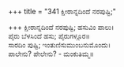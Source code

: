 +++
title = "341 ಕ್ಷೀರಾನ್ನದಿಂದೆ ನರಪುಷ್ಟಿ;"

+++
ಕ್ಷೀರಾನ್ನದಿಂದೆ ನರಪುಷ್ಟಿ; ಹಸುವಿಂ ಪಾಲು।  
ಪೈರು ಬೆಳಸಿಂದೆ ಹಸು; ಪೈರುಗಳ್ಗೂರ॥  
ಸಾರದಿಂ ಪುಷ್ಟಿ; ಇಂತುಣಿಸುಮುಂಬನುಮೊಂದು।  
ಪಾಲೇನು? ಪೇಲೇನು? - ಮಂಕುತಿಮ್ಮ॥  
